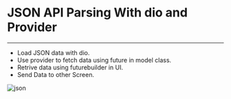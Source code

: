 
<h1>JSON API Parsing With dio and Provider</h1>
<hr>

- Load JSON data with dio.
- Use provider to fetch data using future in model class.
- Retrive data using futurebuilder in UI.
- Send Data to other Screen.



![json](https://user-images.githubusercontent.com/22419021/77836351-7a00a480-717b-11ea-85c4-fea725ac70d9.png)
